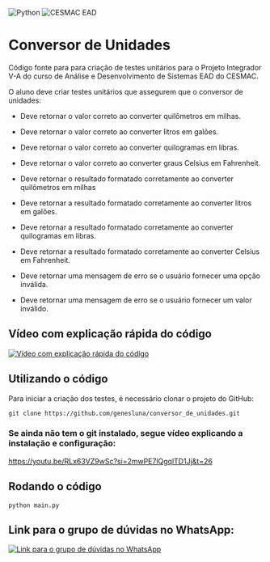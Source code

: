 ![Python](https://img.shields.io/badge/python-3670A0?style=for-the-badge&logo=python&logoColor=ffdd54) ![CESMAC EAD](https://res.cloudinary.com/dxylve8nt/image/upload/v1709508355/cesmac_ead_downloaded_logo_r7qz3z.jpg)

# Conversor de Unidades

Código fonte para para criação de testes unitários para o Projeto Integrador V-A do curso de Análise e Desenvolvimento de Sistemas EAD do CESMAC.

O aluno deve criar testes unitários que assegurem que o conversor de unidades:

- Deve retornar o valor correto ao converter quilômetros em milhas.

- Deve retornar o valor correto ao converter litros em galões.

- Deve retornar o valor correto ao converter quilogramas em libras.

- Deve retornar o valor correto ao converter graus Celsius em Fahrenheit.

- Deve retornar o resultado formatado corretamente ao converter quilômetros em milhas

- Deve retornar a resultado formatado corretamente ao converter litros em galões.

- Deve retornar a resultado formatado corretamente ao converter quilogramas em libras.

- Deve retornar a resultado formatado corretamente ao converter Celsius em Fahrenheit.

- Deve retornar uma mensagem de erro se o usuário fornecer uma opção inválida.

- Deve retornar uma mensagem de erro se o usuário fornecer um valor inválido.

## Vídeo com explicação rápida do código

[![Vídeo com explicação rápida do código](https://img.youtube.com/vi/uYAsy4xExH4/maxresdefault.jpg)](https://www.youtube.com/watch?v=uYAsy4xExH4)

## Utilizando o código

Para iniciar a criação dos testes, é necessário clonar o projeto do GitHub:

```shell
git clone https://github.com/genesluna/conversor_de_unidades.git
```

### Se ainda não tem o git instalado, segue vídeo explicando a instalação e configuração:
https://youtu.be/RLx63VZ9wSc?si=2mwPE7lQgqlTD1Jj&t=26

## Rodando o código

```shell
python main.py
```

## Link para o grupo de dúvidas no WhatsApp:

[![Link para o grupo de dúvidas no WhatsApp](https://res.cloudinary.com/dxylve8nt/image/upload/v1709516187/DSxOAUB0raA150_r9qyhw.png)](https://chat.whatsapp.com/Fbyekep2l9xG1Bpg9qZlCy)
